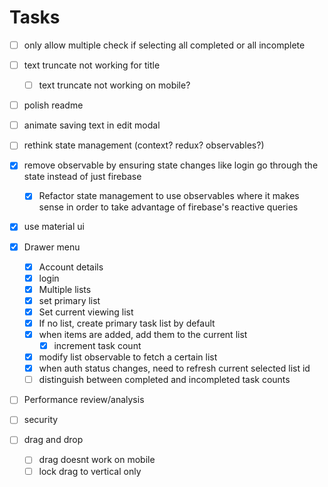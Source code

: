 # Tasks

- [ ] only allow multiple check if selecting all completed or all incomplete

* [ ] text truncate not working for title

  - [ ] text truncate not working on mobile?

* [ ] polish readme

* [ ] animate saving text in edit modal

- [ ] rethink state management (context? redux? observables?)

- [x] remove observable by ensuring state changes like login go through the state instead of just firebase

  - [x] Refactor state management to use observables where it makes sense in order to take advantage of firebase's reactive queries

- [x] use material ui

- [x] Drawer menu

  - [x] Account details
  - [x] login
  - [x] Multiple lists
  - [x] set primary list
  - [x] Set current viewing list
  - [x] If no list, create primary task list by default
  - [x] when items are added, add them to the current list
    - [x] increment task count
  - [x] modify list observable to fetch a certain list
  - [x] when auth status changes, need to refresh current selected list id
  - [ ] distinguish between completed and incompleted task counts

- [ ] Performance review/analysis

- [ ] security

- [ ] drag and drop

  - [ ] drag doesnt work on mobile
  - [ ] lock drag to vertical only
